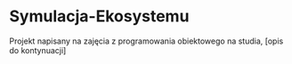 # Symulacja-Ekosystemu
Projekt napisany na zajęcia z programowania obiektowego na studia,
[opis do kontynuacji]
